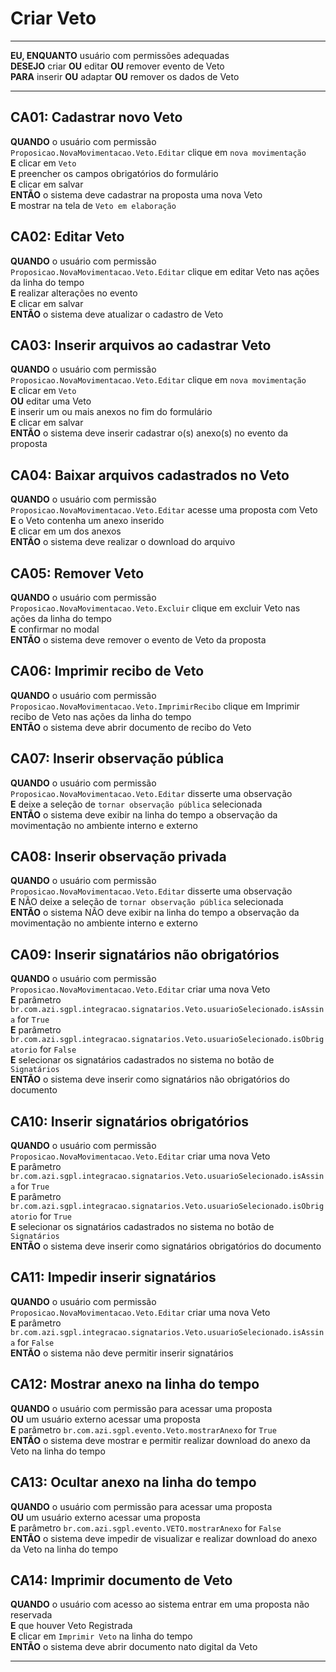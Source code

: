 # Criar Veto

---

**EU, ENQUANTO** usuário com permissões adequadas\
**DESEJO** criar **OU** editar **OU** remover evento de Veto\
**PARA** inserir **OU** adaptar **OU** remover os dados de Veto

---

## CA01: Cadastrar novo Veto

**QUANDO** o usuário com permissão `Proposicao.NovaMovimentacao.Veto.Editar` clique em `nova movimentação`\
**E** clicar em `Veto`\
**E** preencher os campos obrigatórios do formulário\
**E** clicar em salvar\
**ENTÃO** o sistema deve cadastrar na proposta uma nova Veto\
**E** mostrar na tela de `Veto em elaboração`

## CA02: Editar Veto

**QUANDO** o usuário com permissão `Proposicao.NovaMovimentacao.Veto.Editar` clique em editar Veto nas ações da linha do tempo\
**E** realizar alterações no evento\
**E** clicar em salvar\
**ENTÃO** o sistema deve atualizar o cadastro de Veto

## CA03: Inserir arquivos ao cadastrar Veto

**QUANDO** o usuário com permissão `Proposicao.NovaMovimentacao.Veto.Editar` clique em `nova movimentação`\
**E** clicar em `Veto`\
**OU** editar uma Veto\
**E** inserir um ou mais anexos no fim do formulário\
**E** clicar em salvar\
**ENTÃO** o sistema deve inserir cadastrar o(s) anexo(s) no evento da proposta

## CA04: Baixar arquivos cadastrados no Veto

**QUANDO** o usuário com permissão `Proposicao.NovaMovimentacao.Veto.Editar` acesse uma proposta com Veto\
**E** o Veto contenha um anexo inserido\
**E** clicar em um dos anexos\
**ENTÃO** o sistema deve realizar o download do arquivo

## CA05: Remover Veto

**QUANDO** o usuário com permissão `Proposicao.NovaMovimentacao.Veto.Excluir` clique em excluir Veto nas ações da linha do tempo\
**E** confirmar no modal\
**ENTÃO** o sistema deve remover o evento de Veto da proposta

## CA06: Imprimir recibo de Veto

**QUANDO** o usuário com permissão `Proposicao.NovaMovimentacao.Veto.ImprimirRecibo` clique em Imprimir recibo de Veto nas ações da linha do tempo\
**ENTÃO** o sistema deve abrir documento de recibo do Veto

## CA07: Inserir observação pública

**QUANDO** o usuário com permissão `Proposicao.NovaMovimentacao.Veto.Editar` disserte uma observação\
**E** deixe a seleção de `tornar observação pública` selecionada\
**ENTÃO** o sistema deve exibir na linha do tempo a observação da movimentação no ambiente interno e externo

## CA08: Inserir observação privada

**QUANDO** o usuário com permissão `Proposicao.NovaMovimentacao.Veto.Editar` disserte uma observação\
**E** NÃO deixe a seleção de `tornar observação pública` selecionada\
**ENTÃO** o sistema NÃO deve exibir na linha do tempo a observação da movimentação no ambiente interno e externo

## CA09: Inserir signatários não obrigatórios

**QUANDO** o usuário com permissão `Proposicao.NovaMovimentacao.Veto.Editar` criar uma nova Veto\
**E** parâmetro `br.com.azi.sgpl.integracao.signatarios.Veto.usuarioSelecionado.isAssina` for `True`\
**E** parâmetro `br.com.azi.sgpl.integracao.signatarios.Veto.usuarioSelecionado.isObrigatorio` for `False`\
**E** selecionar os signatários cadastrados no sistema no botão de `Signatários`\
**ENTÃO** o sistema deve inserir como signatários não obrigatórios do documento

## CA10: Inserir signatários obrigatórios

**QUANDO** o usuário com permissão `Proposicao.NovaMovimentacao.Veto.Editar` criar uma nova Veto\
**E** parâmetro `br.com.azi.sgpl.integracao.signatarios.Veto.usuarioSelecionado.isAssina` for `True`\
**E** parâmetro `br.com.azi.sgpl.integracao.signatarios.Veto.usuarioSelecionado.isObrigatorio` for `True`\
**E** selecionar os signatários cadastrados no sistema no botão de `Signatários`\
**ENTÃO** o sistema deve inserir como signatários obrigatórios do documento

## CA11: Impedir inserir signatários

**QUANDO** o usuário com permissão `Proposicao.NovaMovimentacao.Veto.Editar` criar uma nova Veto\
**E** parâmetro `br.com.azi.sgpl.integracao.signatarios.Veto.usuarioSelecionado.isAssina` for `False`\
**ENTÃO** o sistema não deve permitir inserir signatários

## CA12: Mostrar anexo na linha do tempo

**QUANDO** o usuário com permissão para acessar uma proposta\
**OU** um usuário externo acessar uma proposta\
**E** parâmetro `br.com.azi.sgpl.evento.Veto.mostrarAnexo` for `True`\
**ENTÃO** o sistema deve mostrar e permitir realizar download do anexo da Veto na linha do tempo

## CA13: Ocultar anexo na linha do tempo

**QUANDO** o usuário com permissão para acessar uma proposta\
**OU** um usuário externo acessar uma proposta\
**E** parâmetro `br.com.azi.sgpl.evento.VETO.mostrarAnexo` for `False`\
**ENTÃO** o sistema deve impedir de visualizar e realizar download do anexo da Veto na linha do tempo

## CA14: Imprimir documento de Veto

**QUANDO** o usuário com acesso ao sistema entrar em uma proposta não reservada\
**E** que houver Veto Registrada\
**E** clicar em `Imprimir Veto` na linha do tempo\
**ENTÃO** o sistema deve abrir documento nato digital da Veto

---

